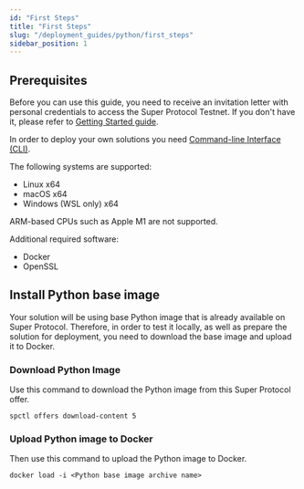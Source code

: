 ```yaml
---
id: "First Steps"
title: "First Steps"
slug: "/deployment_guides/python/first_steps"
sidebar_position: 1
---
```


## Prerequisites

Before you can use this guide, you need to receive an invitation letter with personal credentials to access the Super Protocol Testnet. If you don't have it, please refer to [Getting Started guide](https://docs.dev.superprotocol.com/testnet).

In order to deploy your own solutions you need [Command-line Interface (CLI)](https://docs.dev.superprotocol.com/developers/cli).

The following systems are supported:

- Linux x64
- macOS x64
- Windows (WSL only) x64

ARM-based CPUs such as Apple M1 are not supported.

Additional required software:

- Docker
- OpenSSL

## Install Python base image

Your solution will be using base Python image that is already available on Super Protocol. Therefore, in order to test it locally, as well as prepare the solution for deployment, you need to download the base image and upload it to Docker.

### Download Python Image

Use this command to download the Python image from this Super Protocol offer.&#x20;

```
spctl offers download-content 5
```

### Upload Python image to Docker

Then use this command to upload the Python image to Docker.

```
docker load -i <Python base image archive name>
```
